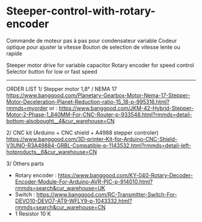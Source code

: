 # Steeper-control-with-rotary-encoder

Commande de moteur pas à pas pour condensateur variable
Codeur optique pour ajuster la vitesse
Bouton de selection de vitesse lente ou rapide


Steeper motor drive for variable capacitor
Rotary encoder for speed control
Selector button for low or fast speed

---------------------------------------------------------------------------------------------------------------------------------------

ORDER LIST 
1/ Stepper motor 1,8° / NEMA 17
https://www.banggood.com/Planetary-Gearbox-Motor-Nema-17-Stepper-Motor-Deceleration-Planet-Reduction-ratio-15_18-p-995316.html?rmmds=myorder
or :
https://www.banggood.com/JKM-42-Hybrid-Stepper-Motor-2-Phase-1_840MM-For-CNC-Router-p-933548.html?rmmds=detail-bottom-alsobought__4&cur_warehouse=CN

2/ CNC kit (Arduino + CNC shield + A4988 stepper controler)
https://www.banggood.com/3D-printer-Kit-for-Arduino-CNC-Shield-V3UNO-R3A49884-GRBL-Compatible-p-1143532.html?rmmds=detail-left-hotproducts__6&cur_warehouse=CN

3/ Others parts
- Rotary encoder : https://www.banggood.com/KY-040-Rotary-Decoder-Encoder-Module-For-Arduino-AVR-PIC-p-914010.html?rmmds=search&cur_warehouse=UK
- Switch : https://www.banggood.com/RC-Transmitter-Switch-For-DEVO10-DEVO7-AT9-WFLY9-p-1043332.html?rmmds=search&cur_warehouse=CN
- 1 Resistor 10 K
